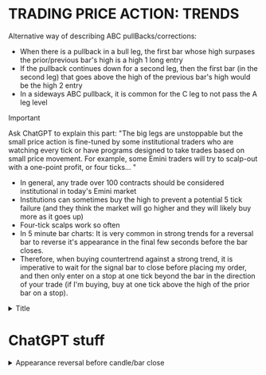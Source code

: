 # TRADING PRICE ACTION: TRENDS
Alternative way of describing ABC pullBacks/corrections:
- When there is a pullback in a bull leg, the first bar whose high surpases the prior/previous bar's high is a high 1 long entry
- If the pullback continues down for a second leg, then the first bar (in the second leg) that goes above the high of the previous bar's high would be the high 2 entry
- In a sideways ABC pullback, it is common for the C leg to not pass the A leg level
> [!IMPORTANT]
> Ask ChatGPT to explain this part: "The big legs are unstoppable but the small price action is fine-tuned by some institutional traders who are watching every tick or have programs designed to take trades based on small price movement. For example, some Emini traders will try to scalp-out with a one-point profit, or four ticks... "
- In general, any trade over 100 contracts should be considered institutional in today's Emini market
- Institutions can sometimes buy the high to prevent a potential 5 tick failure (and they think the market will go higher and they will likely buy more as it goes up)
- Four-tick scalps work so often
- In 5 minute bar charts: It is very common in strong trends for a reversal bar to reverse it's appearance in the final few seconds before the bar closes.
- Therefore, when buying countertrend against a strong trend, it is imperative to wait for the signal bar to close before placing my order, and then only enter on a stop at one tick beyond the bar in the direction of your trade (if I'm buying, buy at one tick above the high of the prior bar on a stop).

<details>
 <summary> Title </summary>
> question goes here

response goes here
</details>

# ChatGPT stuff
<details>
 <summary> Appearance reversal before candle/bar close </summary>
> What about this part: 
```text
Traders pay close attention to the seconds before key time frames close, especially 3, 5, 15, and 60 minute bars. This is also true on key volumes for volume bar charts. For example, if many traders follow the 10,000 shares per bar chart for the 10-Year U.S. Treasury Note Futures contract, then when the bar is about to close (it closes on the first trade of any size that results in at least 10,000 shares traded since the start of the bar, so the bar is rarely exactly 10,000 shares), there may be a flurry of activity to influence the final appearance of the bar. One side might want to demonstrate a willingness to make the bar appear more bullish or bearish. In simplest terms, a strong bull trend bar means that the bulls owned the bar. It is very common in strong trends for a reversal bar to totally reverse its appearance in the final few seconds before a 5 minute bar closes.
```
> I don't understand whose appearance is being reversed. 
> And what does it mean to reverse the appearance? What will the whole chart look like after an appearance-reversal?
> And what is the '10-Year U.S. Treasury Note Futures contract' ? Are the betting on what the US-Dollar will be in 10 years???

---

Great questions — you’re digging into some advanced but really important concepts in price-action and market behavior. Let’s break each one down in simple terms:

---

### 🧠 **1. "Reversal of appearance" — whose appearance is being reversed?**

This refers to the **price bar's appearance on the chart**, not a person or trader. Specifically, the **candle/bar that’s forming** during a time frame (like a 5-minute chart) can **change its shape dramatically in the final seconds before it closes**.

---

### 🟩🟥 **2. What does "reverse the appearance" mean?**

Let’s use candlestick bars to illustrate. A candlestick has:

- **Open**: where price started for that time period  
- **Close**: where price ended for that time period  
- **High/Low**: the extremes reached during that time

Here’s what reversal of appearance might look like:

#### Say it’s a 5-minute candle/bar:
- Price **opened at $100**
- It **rose to $104**
- Now it’s **sitting at $103** right before the 5 minutes ends → Looks like a **strong bullish bar** 📈

BUT in the **final seconds**, a flood of selling happens:
- Price **drops quickly to $99**
- The candle now **closes at $99**

Now it **looks bearish**, maybe even like a bearish reversal candle 📉.

So the **"reversal of appearance"** just means that the **bar was looking one way (bullish or bearish)** but **suddenly changed** in its final moments before closing.

---

### 📊 **3. What will the whole chart look like after this reversal?**

The chart will show that **particular bar as a bearish bar**, not bullish.  
Even if it **looked bullish the entire 5 minutes**, what matters to traders is **how it ends** — just like in sports, **the final score** is what counts.

So if many bars suddenly flip from bullish to bearish near the close:
- The chart might start to **signal a weakening trend**
- Traders might interpret it as **loss of momentum** or a potential **reversal coming**

---

### 💰 **4. What is the '10-Year U.S. Treasury Note Futures contract'?**

This isn’t about the value of the **US Dollar** in 10 years.

It’s about the **interest rates** (or yield) on **10-Year U.S. Treasury Notes**, which are **debt securities** issued by the U.S. government. Here's the breakdown:

- The **U.S. Treasury** borrows money by issuing these notes.
- Investors **lend money** to the government by **buying the notes**.
- The **"10-Year"** part means the government will **pay back the full amount in 10 years**, with **interest along the way**.

#### 🏦 What’s a *futures contract* on it?

A **futures contract** is a **bet/contract to buy or sell** that note **at a specific price on a future date**.

So when people trade the **10-Year Treasury Note Futures**, they are:

- Speculating on **future interest rate movements**
- Trying to profit from changes in **bond prices**, which move **inversely** to interest rates

📈 If interest rates are expected to go **down**, the bond's price **goes up**, and vice versa.

---

So no, they’re not betting on the **USD's value directly** — they’re trading on **expectations about interest rates**, inflation, and monetary policy, all of which affect the broader economy and financial markets.

---

Let me know if you want a visual or simplified diagram of this — it really helps bring all of it together.

Ash: 
Yes, I want a visual diagram.

And concerning the Treasure Note Futures:
How come the price goes up if interest rates are expected to go down, and vice versa.
That doesn't make sense to me coz:
- if the rates are expected to go up; Doesn't that mean that the issuing government will have to pay the one who bought the bond more money?; So won't that make the bond more valuable hence making it's price go up??; And vice versa.

GPT:

Great questions again! Let's tackle both parts — first with a **visual diagram**, and then we’ll **explain the interest rate and bond price relationship** step by step.

---

## 🔍 PART 1: **Visual of "Bar Reversal Before Close"**

Here's a simple sketch of what happens when the **appearance of a candlestick/bar reverses** in the final seconds:

```
⏰ Minute 1 to 4:58 — Bullish Bar Forming

    Price
    ↑
104 |         
103 |         ████
102 |         ████
101 |         ████
100 | ▓▓▓▓▓▓  ████
    +----------------→ Time

Bar looks bullish! Opened at 100, currently at 103.

⏱️ Final Seconds (4:59 to 5:00) — Sudden Sell-Off

    Price
    ↑
104 |
103 |         ████
102 |         ████
101 |         ████
100 | ▓▓▓▓▓▓  ████
 99 | ████████████ ← Final close
    +----------------→ Time

💥 Now the bar **closes at 99**, below where it opened at 100.

➡️ This **reverses its appearance** from a bullish candle to a **bearish one**, just before the 5-minute bar closes.
```

---

## 🧮 PART 2: **Why Do Bond Prices Fall When Interest Rates Rise?**

It **does feel backwards at first**, but it makes sense once you understand how bonds work.

---

### 💡 Let's take a simple example:

Let’s say you buy a **10-year Treasury bond** for **$1,000** that pays a **fixed 3% interest rate** per year (called the **coupon rate**).  
That means you earn **$30 per year** for the next 10 years.

---

### 🚨 Now imagine interest rates rise to **5%**

New bonds being issued now pay **$50/year** on the same $1,000 investment.

Your bond still only pays **$30/year**, which now looks **less attractive**.

👉 So if someone wanted to sell that old 3% bond, they’d have to **sell it for less than $1,000** to make it competitive.

🔁 That’s why when **interest rates go up**, **bond prices go down**.

---

### 📉 The Reverse is Also True:

If interest rates **fall** to, say, **2%**, then your 3% bond is suddenly a **great deal**, and people are willing to **pay more than $1,000** to get it.

So:
- 📈 **Rates go down → Prices go up**
- 📉 **Rates go up → Prices go down**

---

### ⚖️ Why This Matters for Treasury Futures:

When traders buy or sell Treasury futures, they’re **speculating** on future interest rate moves:

- If they **expect rates to fall**, they might **go long (buy)** the futures to profit from rising bond prices.
- If they **expect rates to rise**, they might **short (sell)** the futures, since bond prices will drop.

---

Would you like a **visual diagram of this bond-price/interest-rate relationship** too? I can sketch that for you next!

</details>
